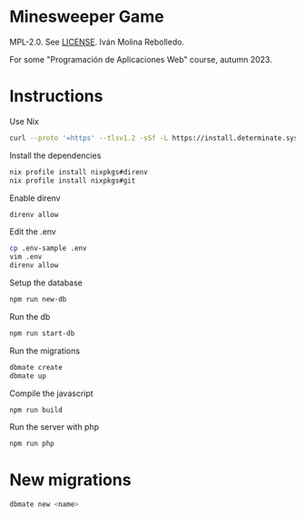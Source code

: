 # Minesweeper Game

MPL-2.0. See [LICENSE](LICENSE). Iván Molina Rebolledo.

For some "Programación de Aplicaciones Web" course, autumn 2023.

# Instructions

Use Nix

```bash
curl --proto '=https' --tlsv1.2 -sSf -L https://install.determinate.systems/nix | sh -s -- install
```

Install the dependencies

```bash
nix profile install nixpkgs#direnv
nix profile install nixpkgs#git
```

Enable direnv

```bash
direnv allow
```

Edit the .env

```bash
cp .env-sample .env
vim .env
direnv allow
```

Setup the database

```bash
npm run new-db
```

Run the db

```bash
npm run start-db
```

Run the migrations

```bash
dbmate create
dbmate up
```

Compile the javascript

```bash
npm run build
```

Run the server with php

```bash
npm run php
```


# New migrations

```bash
dbmate new <name>
```
```